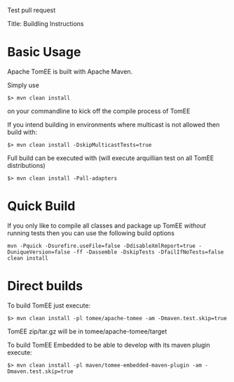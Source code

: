 Test pull request

Title: Buildling Instructions

# Basic Usage

Apache TomEE is built with Apache Maven.

Simply use

`$> mvn clean install`

on your commandline to kick off the compile process of TomEE


If you intend building in environments where multicast is not allowed
then build with:

`$> mvn clean install -DskipMulticastTests=true`

Full build can be executed with (will execute arquillian test on all TomEE distributions)

`$> mvn clean install -Pall-adapters`

 
# Quick Build
 
If you only like to compile all classes and package up TomEE *without* running tests
then you can use the following build options

`mvn -Pquick -Dsurefire.useFile=false -DdisableXmlReport=true -DuniqueVersion=false -ff -Dassemble -DskipTests -DfailIfNoTests=false clean install`

# Direct builds

To build TomEE just execute:

`$> mvn clean install -pl tomee/apache-tomee -am -Dmaven.test.skip=true`

TomEE zip/tar.gz will be in tomee/apache-tomee/target

To build TomEE Embedded to be able to develop with its maven plugin execute:

`$> mvn clean install -pl maven/tomee-embedded-maven-plugin -am -Dmaven.test.skip=true`

 
